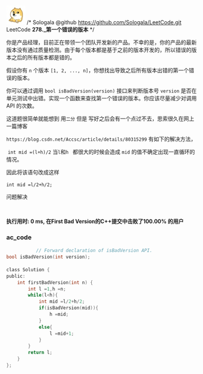 ![](https://github.com/Sologala/SomeThings/blob/master/face.jpg?raw=true)
/*
    Sologala   @github    https://github.com/Sologala/LeetCode.git
    LeetCode   **278._第一个错误的版本**
*/

你是产品经理，目前正在带领一个团队开发新的产品。不幸的是，你的产品的最新版本没有通过质量检测。由于每个版本都是基于之前的版本开发的，所以错误的版本之后的所有版本都是错的。

假设你有 `n` 个版本 `[1, 2, ..., n]`，你想找出导致之后所有版本出错的第一个错误的版本。

你可以通过调用 `bool isBadVersion(version)` 接口来判断版本号 `version` 是否在单元测试中出错。实现一个函数来查找第一个错误的版本。你应该尽量减少对调用 API 的次数。

这道题很简单就能想到 用`二分` 但是 写好之后会有一个点过不去，思索很久在网上一篇博客

`https://blog.csdn.net/Accsc/article/details/80315299` 有如下的解决方法，

​	 `int mid =(l+h)/2` 当`l`和`h ` 都很大的时候会造成 `mid` 的值不确定出现一直循环的情况。

 因此将该语句改成这样

  `int mid =l/2+h/2;`

问题解决

​	

**执行用时: 0 ms, 在First Bad Version的C++提交中击败了100.00% 的用户** 

### **ac_code**

```c
           // Forward declaration of isBadVersion API.
bool isBadVersion(int version);

class Solution {
public:
    int firstBadVersion(int n) {
        int l =1,h =n;
        while(l<h){
            int mid =l/2+h/2;
            if(isBadVersion(mid)){
                h =mid;
            }
            else{
                l =mid+1;
            }
        }
        return l;
    }
};
```

​           